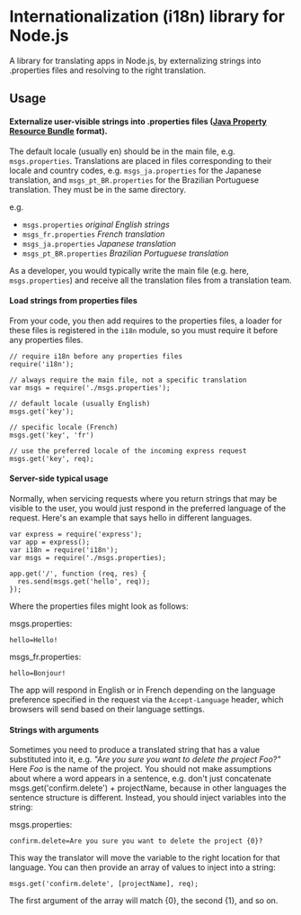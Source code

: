 # Internationalization (i18n) library for Node.js

A library for translating apps in Node.js, by externalizing strings into .properties files
and resolving to the right translation.

## Usage

#### Externalize user-visible strings into .properties files ([Java Property Resource Bundle](https://en.wikipedia.org/wiki/.properties) format).

The default locale (usually en) should be in the main file, e.g. `msgs.properties`.
Translations are placed in files corresponding to their locale and country codes,
e.g. `msgs_ja.properties` for the Japanese translation, and `msgs_pt_BR.properties` for
the Brazilian Portuguese translation. They must be in the same directory.

e.g.
* `msgs.properties`         _original English strings_
* `msgs_fr.properties`       _French translation_
* `msgs_ja.properties`       _Japanese translation_
* `msgs_pt_BR.properties`    _Brazilian Portuguese translation_

As a developer, you would typically write the main file (e.g. here, `msgs.properties`) and receive all the translation files from a translation team.

#### Load strings from properties files

From your code, you then add requires to the properties files, a loader for these files is registered in the `i18n` module, so you must require it before any properties files.

```
// require i18n before any properties files
require('i18n');

// always require the main file, not a specific translation
var msgs = require('./msgs.properties');

// default locale (usually English)
msgs.get('key');

// specific locale (French)
msgs.get('key', 'fr')

// use the preferred locale of the incoming express request
msgs.get('key', req);
```

#### Server-side typical usage

Normally, when servicing requests where you return strings that may be visible to the user, you would just respond in the preferred language of the request. Here's an example that says hello in different languages.

```
var express = require('express');
var app = express();
var i18n = require('i18n');
var msgs = require('./msgs.properties);

app.get('/', function (req, res) {
  res.send(msgs.get('hello', req));
});
```

Where the properties files might look as follows:

msgs.properties:
```
hello=Hello!
```

msgs_fr.properties:
```
hello=Bonjour!
```

The app will respond in English or in French depending on the language preference specified in the request via the `Accept-Language` header, which browsers will send based on their language settings.

#### Strings with arguments

Sometimes you need to produce a translated string that has a value substituted into it, e.g. _"Are you sure you want to delete the project Foo?"_ Here _Foo_ is the name of the project. You should not make assumptions about where a word appears in a sentence, e.g. don't just concatenate msgs.get('confirm.delete') + projectName, because in other languages the sentence structure is different. Instead, you should inject variables into the string:

msgs.properties:
```
confirm.delete=Are you sure you want to delete the project {0}?
```

This way the translator will move the variable to the right location for that language. You can then provide an array of values to inject into a string:

```
msgs.get('confirm.delete', [projectName], req);
```

The first argument of the array will match {0}, the second {1}, and so on.
